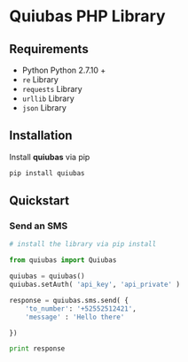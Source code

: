 # Quiubas PHP Library

## Requirements
- Python Python 2.7.10 +
- `re` Library
- `requests` Library
- `urllib` Library
- `json` Library


## Installation

Install **quiubas** via pip

```bash
pip install quiubas
```

## Quickstart

### Send an SMS

```python
# install the library via pip install

from quiubas import Quiubas

quiubas = quiubas()
quiubas.setAuth( 'api_key', 'api_private' )

response = quiubas.sms.send( {
	'to_number': '+52552512421',
	'message' : 'Hello there'

})

print response
```